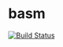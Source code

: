 basm
====

[![Build Status](https://travis-ci.org/briansteffens/basm.svg?branch=master)](https://travis-ci.org/briansteffens/basm)

